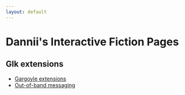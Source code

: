 ```yaml
---
layout: default
---
```


# Dannii's Interactive Fiction Pages

## Glk extensions

 - [Gargoyle extensions](gargoyle.md)
 - [Out-of-band messaging](outofband.md)